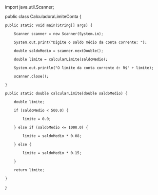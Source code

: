 import java.util.Scanner;

public class CalculadoraLimiteConta {

    public static void main(String[] args) {
    
        Scanner scanner = new Scanner(System.in);

        System.out.print("Digite o saldo médio da conta corrente: ");
        
        double saldoMedio = scanner.nextDouble();

        double limite = calcularLimite(saldoMedio);

        System.out.println("O limite da conta corrente é: R$" + limite);

        scanner.close();
        
    }

    public static double calcularLimite(double saldoMedio) {
    
        double limite;
        
        if (saldoMedio < 500.0) {
        
            limite = 0.0; 
            
        } else if (saldoMedio <= 1000.0) {
        
            limite = saldoMedio * 0.08; 
            
        } else {
        
            limite = saldoMedio * 0.15; 
            
        }

        return limite;
        
    }
  
}
